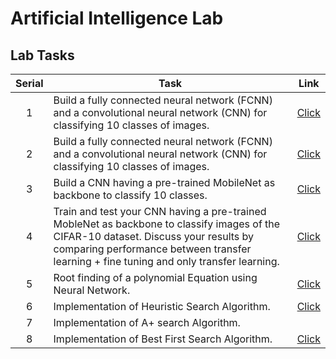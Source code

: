 # Artificial Intelligence Lab
## Lab Tasks
|Serial|Task|Link|
|:-:|-|:-:|
|1|Build a fully connected neural network (FCNN) and a convolutional neural network (CNN) for classifying 10 classes of images.|[Click](1_2_FCNN_&_CNN_for_10_classes.ipynb)|
|2|Build a fully connected neural network (FCNN) and a convolutional neural network (CNN) for classifying 10 classes of images.|[Click](1_2_FCNN_&_CNN_for_10_classes.ipynb)|
|3|Build a CNN having a pre-trained MobileNet as backbone to classify 10 classes.|[Click](3_4_CNN_MobileNet_CIFAR10_Transfer_Learning_and_Fine_Tuning.ipynb)|
|4|Train and test your CNN having a pre-trained MobleNet as backbone to classify images of the CIFAR-10 dataset. Discuss your results by comparing performance between transfer learning + fine tuning and only transfer learning.|[Click](3_4_CNN_MobileNet_CIFAR10_Transfer_Learning_and_Fine_Tuning.ipynb)|
|5|Root finding of a polynomial Equation using Neural Network.|[Click](5_Polynomial_Equation.ipynb)|
|6|Implementation of Heuristic Search Algorithm.|[Click](7_Heuristic_Search.ipynb)|
|7|Implementation of A+ search Algorithm.||
|8|Implementation of Best First Search Algorithm.|[Click](8_Best_First_Search.ipynb)|
